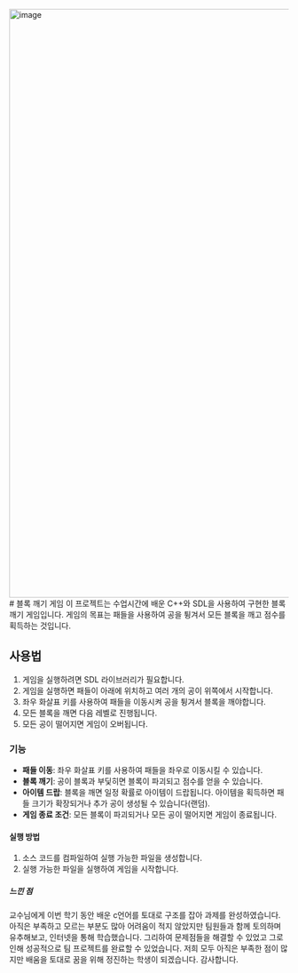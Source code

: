 <img width="1060" alt="image" src="https://github.com/cass2510/C_Language_Team_project-Brickbreaking-Team1/assets/168963888/d0c137d6-b2a5-443e-a3a7-9b7c3ebb1a6e"># 블록 깨기 게임
이 프로젝트는 수업시간에 배운 C++와 SDL을 사용하여 구현한 블록 깨기 게임입니다. 게임의 목표는 패들을 사용하여 공을 튕겨서 모든 블록을 깨고 점수를 획득하는 것입니다.

## 사용법
1. 게임을 실행하려면 SDL 라이브러리가 필요합니다.
2. 게임을 실행하면 패들이 아래에 위치하고 여러 개의 공이 위쪽에서 시작합니다.
3. 좌우 화살표 키를 사용하여 패들을 이동시켜 공을 튕겨서 블록을 깨야합니다.
4. 모든 블록을 깨면 다음 레벨로 진행됩니다.
5. 모든 공이 떨어지면 게임이 오버됩니다.

### 기능
- **패들 이동**: 좌우 화살표 키를 사용하여 패들을 좌우로 이동시킬 수 있습니다.
- **블록 깨기**: 공이 블록과 부딫히면 블록이 파괴되고 점수를 얻을 수 있습니다.
- **아이템 드랍**: 블록을 깨면 일정 확률로 아이템이 드랍됩니다. 아이템을 획득하면 패들 크기가 확장되거나 추가 공이 생성될 수 있습니다(랜덤).
- **게임 종료 조건**: 모든 블록이 파괴되거나 모든 공이 떨어지면 게임이 종료됩니다.

#### 실행 방법
1. 소스 코드를 컴파일하여 실행 가능한 파일을 생성합니다.
2. 실행 가능한 파일을 실행하여 게임을 시작합니다.

##### 느낀 점
교수님에게 이번 학기 동안 배운 c언어를 토대로 구조를 잡아 과제를 완성하였습니다. 
아직은 부족하고 모르는 부분도 많아 어려움이 적지 않았지만 팀원들과 함께 토의하며 유추해보고, 인터넷을 통해 학습했습니다. 
그리하여 문제점들을 해결할 수 있었고 그로 인해 성공적으로 팀 프로젝트를 완료할 수 있었습니다. 
저희 모두 아직은 부족한 점이 많지만 배움을 토대로 꿈을 위해 정진하는 학생이 되겠습니다. 
감사합니다.
